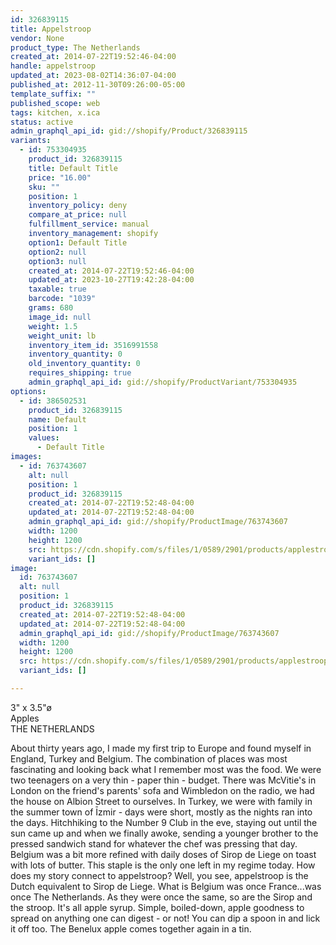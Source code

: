 ```yaml
---
id: 326839115
title: Appelstroop
vendor: None
product_type: The Netherlands
created_at: 2014-07-22T19:52:46-04:00
handle: appelstroop
updated_at: 2023-08-02T14:36:07-04:00
published_at: 2012-11-30T09:26:00-05:00
template_suffix: ""
published_scope: web
tags: kitchen, x.ica
status: active
admin_graphql_api_id: gid://shopify/Product/326839115
variants:
  - id: 753304935
    product_id: 326839115
    title: Default Title
    price: "16.00"
    sku: ""
    position: 1
    inventory_policy: deny
    compare_at_price: null
    fulfillment_service: manual
    inventory_management: shopify
    option1: Default Title
    option2: null
    option3: null
    created_at: 2014-07-22T19:52:46-04:00
    updated_at: 2023-10-27T19:42:28-04:00
    taxable: true
    barcode: "1039"
    grams: 680
    image_id: null
    weight: 1.5
    weight_unit: lb
    inventory_item_id: 3516991558
    inventory_quantity: 0
    old_inventory_quantity: 0
    requires_shipping: true
    admin_graphql_api_id: gid://shopify/ProductVariant/753304935
options:
  - id: 386502531
    product_id: 326839115
    name: Default
    position: 1
    values:
      - Default Title
images:
  - id: 763743607
    alt: null
    position: 1
    product_id: 326839115
    created_at: 2014-07-22T19:52:48-04:00
    updated_at: 2014-07-22T19:52:48-04:00
    admin_graphql_api_id: gid://shopify/ProductImage/763743607
    width: 1200
    height: 1200
    src: https://cdn.shopify.com/s/files/1/0589/2901/products/applestroop_1.jpeg?v=1406073168
    variant_ids: []
image:
  id: 763743607
  alt: null
  position: 1
  product_id: 326839115
  created_at: 2014-07-22T19:52:48-04:00
  updated_at: 2014-07-22T19:52:48-04:00
  admin_graphql_api_id: gid://shopify/ProductImage/763743607
  width: 1200
  height: 1200
  src: https://cdn.shopify.com/s/files/1/0589/2901/products/applestroop_1.jpeg?v=1406073168
  variant_ids: []

---
```


3" x 3.5"ø  
Apples  
THE NETHERLANDS

About thirty years ago, I made my first trip to Europe and found myself in England, Turkey and Belgium. The combination of places was most fascinating and looking back what I remember most was the food. We were two teenagers on a very thin - paper thin - budget. There was McVitie's in London on the friend's parents' sofa and Wimbledon on the radio, we had the house on Albion Street to ourselves. In Turkey, we were with family in the summer town of Īzmir - days were short, mostly as the nights ran into the days. Hitchhiking to the Number 9 Club in the eve, staying out until the sun came up and when we finally awoke, sending a younger brother to the pressed sandwich stand for whatever the chef was pressing that day. Belgium was a bit more refined with daily doses of Sirop de Liege on toast with lots of butter. This staple is the only one left in my regime today. How does my story connect to appelstroop? Well, you see, appelstroop is the Dutch equivalent to Sirop de Liege. What is Belgium was once France...was once The Netherlands. As they were once the same, so are the Sirop and the stroop. It's all apple syrup. Simple, boiled-down, apple goodness to spread on anything one can digest - or not! You can dip a spoon in and lick it off too. The Benelux apple comes together again in a tin.